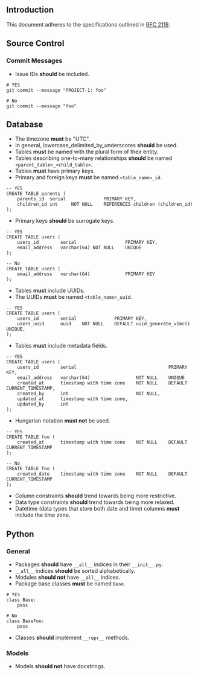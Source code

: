 Introduction
------------
This document adheres to the specifications outlined in [RFC 2119](https://www.ietf.org/rfc/rfc2119.txt).

Source Control
--------------
### Commit Messages
- Issue IDs **should** be included.
```
# YES
git commit --message "PROJECT-1: foo"

# No
git commit --message "foo"
```

Database
--------
- The timezone **must** be "UTC".
- In general, lowercase_delimited_by_underscores **should** be used.
- Tables **must** be named with the plural form of their entity.
- Tables describing one-to-many relationships **should** be named `<parent_table>_<child_table>`.
- Tables **must** have primary keys.
- Primary and foreign keys **must** be named `<table_name>_id`.
```
-- YES
CREATE TABLE parents (
    parents_id  serial              PRIMARY KEY,
    children_id int     NOT NULL    REFERENCES children (children_id)
);
```
- Primary keys **should** be surrogate keys.
```
-- YES
CREATE TABLE users (
    users_id        serial                  PRIMARY KEY,
    email_address   varchar(64) NOT NULL    UNIQUE
);

-- No
CREATE TABLE users (
    email_address   varchar(64)             PRIMARY KEY
);
```
- Tables **must** include UUIDs.
- The UUIDs **must** be named `<table_name>_uuid`.
```
-- YES
CREATE TABLE users (
    users_id        serial              PRIMARY KEY,
    users_uuid      uuid    NOT NULL    DEFAULT uuid_generate_v1mc()    UNIQUE,
);
```
- Tables **must** include metadata fields.
```
-- YES
CREATE TABLE users (
    users_id        serial                                  PRIMARY KEY,
    email_address   varchar(64)                 NOT NULL    UNIQUE
    created_at      timestamp with time zone    NOT NULL    DEFAULT CURRENT_TIMESTAMP,
    created_by      int                         NOT NULL,
    updated_at      timestamp with time zone,
    updated_by      int
);
```
- Hungarian notation **must not** be used.
```
-- YES
CREATE TABLE foo (
    created_at      timestamp with time zone    NOT NULL    DEFAULT CURRENT_TIMESTAMP
);

-- No
CREATE TABLE foo (
    created_date    timestamp with time zone    NOT NULL    DEFAULT CURRENT_TIMESTAMP
);
```
- Column constraints **should** trend towards being more restrictive.
- Data type constraints **should** trend towards being more relaxed.
- Datetime (data types that store both date and time) columns **must** include the time zone.

Python
------
### General
- Packages **should** have `__all__` indices in their `__init__.py`.
- `__all__` indices **should** be sorted alphabetically.
- Modules **should not** have `__all__` indices.
- Package base classes **must** be named `Base`.
```
# YES
class Base:
    pass

# No
class BaseFoo:
    pass
```
- Classes **should** implement `__repr__` methods.

### Models
- Models **should not** have docstrings.